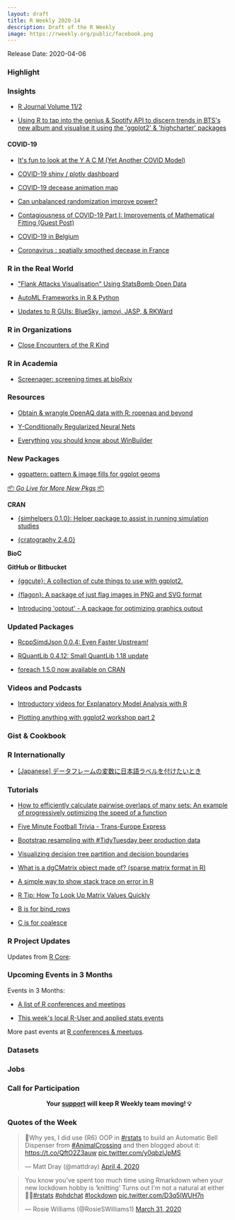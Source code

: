 ```yaml
---
layout: draft
title: R Weekly 2020-14
description: Draft of the R Weekly
image: https://rweekly.org/public/facebook.png
---
```


Release Date: 2020-04-06

###  Highlight



### Insights

+ [R Journal Volume 11/2](https://journal.r-project.org/archive/2019-2/)

+ [Using R to tap into the genius & Spotify API to discern trends in BTS's new album and visualise it using the 'ggplot2' & 'highcharter' packages](https://link.medium.com/ZLHoOcRMm5)

#### COVID-19

* [It's fun to look at the Y A C M (Yet Another COVID Model)](https://medianwatch.netlify.com/post/covid-uncertainty/)

+ [COVID-19 shiny / plotly dashboard](https://mail-wolf.de/?p=4632)

+ [COVID-19 decease animation map](http://r.iresmi.net/2020/04/01/covid-19-decease-animation-map/)

+ [Can unbalanced randomization improve power?](https://www.rdatagen.net/post/can-unbalanced-randomization-improve-power/)

+ [Contagiousness of COVID-19 Part I: Improvements of Mathematical Fitting (Guest Post)](https://blog.ephorie.de/contagiousness-of-covid-19-part-i-improvements-of-mathematical-fitting-guest-post)

+ [COVID-19 in Belgium](https://www.statsandr.com/blog/covid-19-in-belgium/)

+ [Coronavirus : spatially smoothed decease in France](http://r.iresmi.net/2020/03/30/coronavirus-spatially-smoothed-decease-in-france/)



### R in the Real World

+ ["Flank Attacks Visualisation" Using StatsBomb Open Data](https://npranav10.github.io/blog/entries-into-final-third.html)

+ [AutoML Frameworks in R & Python](https://iamnagdev.com/2020/04/01/automl-frameworks-in-r-python/)

+ [Updates to R GUIs: BlueSky, jamovi, JASP, & RKWard](http://r4stats.com/2020/03/31/updates-to-r-guis/)



###  R in Organizations

+ [Close Encounters of the R Kind](https://rviews.rstudio.com/2020/03/31/close-encounters-of-the-r-kind/)



###  R in Academia

+ [Screenager: screening times at bioRxiv](https://quantixed.org/2020/03/30/screenager-screening-times-at-biorxiv/)



###  Resources

+ [Obtain & wrangle OpenAQ data with R: ropenaq and beyond](https://masalmon.eu/talks/2020-03-31-ropenaq/)

+ [Y-Conditionally Regularized Neural Nets](http://www.win-vector.com/blog/2020/04/y-conditionally-regularized-neural-nets/)

+ [Everything you should know about WinBuilder](https://blog.r-hub.io/2020/04/01/win-builder/)



###  New Packages

* [ggpattern: pattern & image fills for ggplot geoms](https://github.com/coolbutuseless/ggpattern/)

<p class="added-hostname"><a href="https://rweekly.org/live" target="_blank" class="externalLink">📦 <i>Go Live for More New Pkgs</i> 📦</a></p>

**CRAN**

+ [{simhelpers 0.1.0}: Helper package to assist in running simulation studies](https://meghapsimatrix.github.io/simhelpers/index.html)

+ [{cratography 2.4.0}](https://rgeomatic.hypotheses.org/1989)

**BioC**



**GitHub or Bitbucket**

+ [{ggcute}: A collection of cute things to use with ggplot2.](https://github.com/sharlagelfand/ggcute)

+ [{flagon}: A package of just flag images in PNG and SVG format](https://coolbutuseless.github.io/2020/04/03/introducing-flagon-a-package-of-just-flag-images-in-png-and-svg-format/)

+ [Introducing 'optout' - A package for optimizing graphics output](https://coolbutuseless.github.io/2020/04/03/introducing-optout-a-package-for-optimizing-graphics-output/)


### Updated Packages

+ [RcppSimdJson 0.0.4: Even Faster Upstream!](http://dirk.eddelbuettel.com/blog/2020/04/03#rcppsimdjson_0.0.4)

+ [RQuantLib 0.4.12: Small QuantLib 1.18 update](http://dirk.eddelbuettel.com/blog/2020/04/02#rquantlib_0.4.12)

+ [foreach 1.5.0 now available on CRAN](https://blog.revolutionanalytics.com/2020/03/foreach-150-released.html)




###  Videos and Podcasts

+ [Introductory videos for Explanatory Model Analysis with R](https://medium.com/@ModelOriented/introductory-videos-for-explanatory-model-analysis-with-r-9215fdecbd34?source=rss-57dd112ef71e------2)

+ [Plotting anything with ggplot2 workshop part 2](https://www.youtube.com/watch?v=0m4yywqNPVY)



### Gist & Cookbook



### R Internationally

+ [[Japanese] データフレームの変数に日本語ラベルを付けたいとき](http://ill-identified.hatenablog.com/entry/2020/03/30/013939)

###  Tutorials

+ [How to efficiently calculate pairwise overlaps of many sets: An example of progressively optimizing the speed of a function](https://blog.jdblischak.com/posts/pairwise-overlaps/)

+ [Five Minute Football Trivia - Trans-Europe Express](https://www.robert-hickman.eu/post/five_min_trivia_kraftwerk/)

+ [Bootstrap resampling with #TidyTuesday beer production data](https://juliasilge.com/blog/beer-production/)

+ [Visualizing decision tree partition and decision boundaries](https://paulvanderlaken.com/2020/03/31/visualizing-decision-tree-partition-and-decision-boundaries/)

+ [What is a dgCMatrix object made of? (sparse matrix format in R)](https://statisticaloddsandends.wordpress.com/2020/03/31/what-is-a-dgcmatrix-object-made-of-sparse-matrix-format-in-r/)

+ [A simple way to show stack trace on error in R
](https://renkun.me/2020/03/31/a-simple-way-to-show-stack-trace-on-error-in-r/) 

+ [R Tip: How To Look Up Matrix Values Quickly](http://www.win-vector.com/blog/2020/03/r-tip-how-to-look-up-matrix-values-quickly/)


+ [B is for bind_rows](http://www.deeplytrivial.com/2020/04/b-is-for-bindrows.html)


+ [C is for coalesce](http://www.deeplytrivial.com/2020/04/c-is-for-coalesce.html)


<!--<div class="post-more-begin></div><div class="post-more-end"></div>-->

###  R Project Updates

Updates from [R Core](http://developer.r-project.org/blosxom.cgi/R-devel/NEWS):


###  Upcoming Events in 3 Months

Events in 3 Months:

+ [A list of R conferences and meetings](https://jumpingrivers.github.io/meetingsR/events.html)

+ [This week's local R-User and applied stats events](https://community.rstudio.com/c/irl)


More past events at [R conferences & meetups](https://conf.rweekly.org).


### Datasets

### Jobs




###  Call for Participation


<p class="hide-support added-hostname support-rweekly" style="text-align: center;font-weight: bold;">Your <a class="non-visited externalLink" href="https://www.patreon.com/rweekly" onclick="pas(this)">support</a> will keep R Weekly team moving! 💡</p>

###  Quotes of the Week

<blockquote class="twitter-tweet"><p lang="en" dir="ltr">🔔Why yes, I did use {R6} OOP in <a href="https://twitter.com/hashtag/rstats?src=hash&amp;ref_src=twsrc%5Etfw">#rstats</a> to build an Automatic Bell Dispenser from <a href="https://twitter.com/hashtag/AnimalCrossing?src=hash&amp;ref_src=twsrc%5Etfw">#AnimalCrossing</a> and then blogged about it: <a href="https://t.co/QftO2Z3auw">https://t.co/QftO2Z3auw</a> <a href="https://t.co/y0qbzIJpMS">pic.twitter.com/y0qbzIJpMS</a></p>&mdash; Matt Dray (@mattdray) <a href="https://twitter.com/mattdray/status/1246447304179097602?ref_src=twsrc%5Etfw">April 4, 2020</a></blockquote> <script async src="https://platform.twitter.com/widgets.js" charset="utf-8"></script> 

<blockquote class="twitter-tweet"><p lang="en" dir="ltr">You know you’ve spent too much time using Rmarkdown when your new lockdown hobby is ‘knitting’ Turns out I&#39;m not a natural at either🤦‍♀️<a href="https://twitter.com/hashtag/rstats?src=hash&amp;ref_src=twsrc%5Etfw">#rstats</a> <a href="https://twitter.com/hashtag/phdchat?src=hash&amp;ref_src=twsrc%5Etfw">#phdchat</a> <a href="https://twitter.com/hashtag/lockdown?src=hash&amp;ref_src=twsrc%5Etfw">#lockdown</a> <a href="https://t.co/D3q5IWUH7n">pic.twitter.com/D3q5IWUH7n</a></p>&mdash; Rosie Williams (@RosieSWilliams1) <a href="https://twitter.com/RosieSWilliams1/status/1244932004669423617?ref_src=twsrc%5Etfw">March 31, 2020</a></blockquote> <script async src="https://platform.twitter.com/widgets.js" charset="utf-8"></script> 
